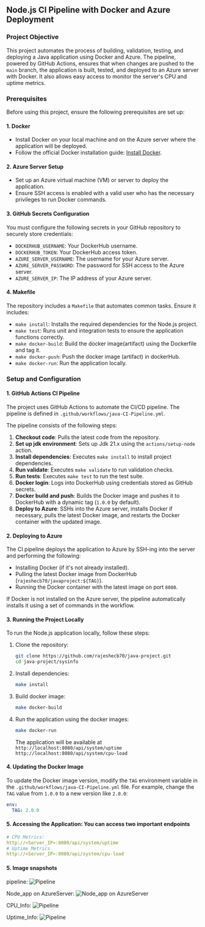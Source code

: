 ## Node.js CI Pipeline with Docker and Azure Deployment

### Project Objective

This project automates the process of building, validation, testing, and deploying a Java application using Docker and Azure. The pipeline, powered by GitHub Actions, ensures that when changes are pushed to the `main` branch, the application is built, tested, and deployed to an Azure server with Docker. It also allows easy access to monitor the server's CPU and uptime metrics.

### Prerequisites

Before using this project, ensure the following prerequisites are set up:

#### 1. **Docker**
   - Install Docker on your local machine and on the Azure server where the application will be deployed.
   - Follow the official Docker installation guide: [Install Docker](https://docs.docker.com/engine/install/ubuntu/).

#### 2. **Azure Server Setup**
   - Set up an Azure virtual machine (VM) or server to deploy the application.
   - Ensure SSH access is enabled with a valid user who has the necessary privileges to run Docker commands.

#### 3. **GitHub Secrets Configuration**
   You must configure the following secrets in your GitHub repository to securely store credentials:
   - `DOCKERHUB_USERNAME`: Your DockerHub username.
   - `DOCKERHUB_TOKEN`: Your DockerHub access token.
   - `AZURE_SERVER_USERNAME`: The username for your Azure server.
   - `AZURE_SERVER_PASSWORD`: The password for SSH access to the Azure server.
   - `AZURE_SERVER_IP`: The IP address of your Azure server.

#### 4. **Makefile**
   The repository includes a `Makefile` that automates common tasks. Ensure it includes:
   - `make install`: Installs the required dependencies for the Node.js project.
   - `make test`: Runs unit and integration tests to ensure the application functions correctly.
   - `make docker-build`: Build the docker image(artifact) using the Dockerfile and tag it.
   - `make docker-push`: Push the docker image (artifact) in dockerHub.
   - `make docker-run`: Run the application locally.

### Setup and Configuration

#### 1. **GitHub Actions CI Pipeline**
   The project uses GitHub Actions to automate the CI/CD pipeline. The pipeline is defined in `.github/workflows/java-CI-Pipeline.yml`.

   The pipeline consists of the following steps:
   1. **Checkout code**: Pulls the latest code from the repository.
   2. **Set up jdk environment**: Sets up Jdk 21.x using the `actions/setup-node` action.
   3. **Install dependencies**: Executes `make install` to install project dependencies.
   4. **Run validate**: Executes `make validate` to run validation checks.
   5. **Run tests**: Executes `make test` to run the test suite.
   6. **Docker login**: Logs into DockerHub using credentials stored as GitHub secrets.
   7. **Docker build and push**: Builds the Docker image and pushes it to DockerHub with a dynamic tag (`1.0.0` by default).
   8. **Deploy to Azure**: SSHs into the Azure server, installs Docker if necessary, pulls the latest Docker image, and restarts the Docker container with the updated image.

#### 2. **Deploying to Azure**
   The CI pipeline deploys the application to Azure by SSH-ing into the server and performing the following:
   - Installing Docker (if it's not already installed).
   - Pulling the latest Docker image from DockerHub (`rajeshecb70/javaproject:${TAG}`).
   - Running the Docker container with the latest image on port `8080`.

   If Docker is not installed on the Azure server, the pipeline automatically installs it using a set of commands in the workflow.

#### 3. **Running the Project Locally**
   To run the Node.js application locally, follow these steps:

   1. Clone the repository:
      ```bash
      git clone https://github.com/rajeshecb70/java-project.git
      cd java-project/sysinfo
      ```

   2. Install dependencies:
      ```bash
      make install
      ```

   3. Build docker image:
      ```bash
      make docker-build
      ```
   4. Run the application using the docker images:
      ```bash
      make docker-run
      ```
      The application will be available at `http://localhost:8080/api/system/uptime` `http://localhost:8080/api/system/cpu-load`

#### 4. **Updating the Docker Image**
   To update the Docker image version, modify the `TAG` environment variable in the `.github/workflows/java-CI-Pipeline.yml` file. For example, change the `TAG` value from `1.0.0` to a new version like `2.0.0`:
   ```yaml
   env:
     TAG: 2.0.0
   ```
#### 5. **Accessing the Application: You can access two important endpoints**
```yaml
# CPU Metrics:
http://<Server_IP>:8080/api/system/uptime
# Uptime Metrics
http://<Server_IP>:8080/api/system/cpu-load
```
#### 5. **Image snapshots**
pipeline: ![Pipeline](snapshots/pipeline.png)

Node_app on AzureServer: ![Node_app on AzureServer](snapshots/app_run_on_azure_server.png)

CPU_Info: 
![Pipeline](snapshots/CPU_info.png)

Uptime_Info: 
![Pipeline](snapshots/uptime_info.png)
